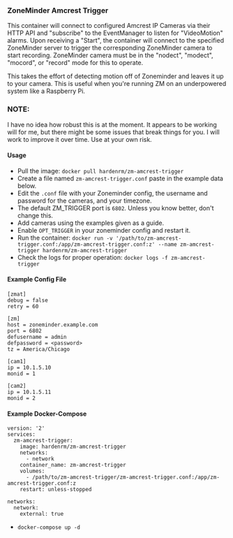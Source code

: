 ### ZoneMinder Amcrest Trigger
This container will connect to configured Amcrest IP Cameras via their HTTP API and "subscribe" to the EventManager to listen for "VideoMotion" alarms.
Upon receiving a "Start", the container will connect to the specified ZoneMinder server to trigger the corresponding ZoneMinder camera to start recording.
ZoneMinder camera must be in the "nodect", "modect", "mocord", or "record" mode for this to operate.

This takes the effort of detecting motion off of Zoneminder and leaves it up to your camera. This is useful when you're running ZM on an underpowered system like a Raspberry Pi.

### NOTE:
I have no idea how robust this is at the moment. It appears to be working will for me, but there might be some issues that break things for you.
I will work to improve it over time.
Use at your own risk.

#### Usage
- Pull the image: `docker pull hardenrm/zm-amcrest-trigger`
- Create a file named `zm-amcrest-trigger.conf` paste in the example data below.
- Edit the `.conf` file with your Zoneminder config, the username and password for the cameras, and your timezone.
- The default ZM_TRIGGER port is `6802`. Unless you know better, don't change this.
- Add cameras using the examples given as a guide.
- Enable `OPT_TRIGGER` in your zoneminder config and restart it.
- Run the container: `docker run -v '/path/to/zm-amcrest-trigger.conf:/app/zm-amcrest-trigger.conf:z' --name zm-amcrest-trigger hardenrm/zm-amcrest-trigger`
- Check the logs for proper operation: `docker logs -f zm-amcrest-trigger`

#### Example Config File
```
[zmat]
debug = false
retry = 60

[zm]
host = zoneminder.example.com
port = 6802
defusername = admin
defpassword = <password>
tz = America/Chicago

[cam1]
ip = 10.1.5.10
monid = 1

[cam2]
ip = 10.1.5.11
monid = 2
```

#### Example Docker-Compose
```
version: '2'
services:
  zm-amcrest-trigger:
    image: hardenrm/zm-amcrest-trigger
    networks:
      - network
    container_name: zm-amcrest-trigger
    volumes:
      - /path/to/zm-amcrest-trigger/zm-amcrest-trigger.conf:/app/zm-amcrest-trigger.conf:z
    restart: unless-stopped

networks:
  network:
    external: true
```
- `docker-compose up -d`